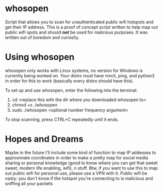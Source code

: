 # whosopen
Script that allows you to scan for unauthenticated public wifi hotspots and get their IP address. This is a proof of concept script written to help map out public wifi spots and should ***not*** be used for malicious purposes. It was written out of boredom and curiosity.  

# Using whosopen

whosopen only works with Linux systems, no version for Windows is currently being worked on. Your distro must have nmcli, ping, and python3 in order for this to work (basically every distro should have this).

To set up and use whosopen, enter the following into the terminal:

1. cd \<replace this with the dir where you downloaded whosopen to\>
2. chmod +x ./whosopen
3. sudo ./whosopen \<optional number frequency argument\>

To stop scanning, press CTRL+C repeatedly until it ends.

# Hopes and Dreams

Maybe in the future I'll include some kind of function to map IP addesses to approximate coordinates in order to make a pretty map for social media sharing or personal knowledge (good to know where you can get that sweet sweet, modern life enabling, wifi), n stuff. Btw, if you want to use this to map out public wifi for personal use, please use a VPN with it. Public wifi be nasty: you don't know if the hotspot you're connecting to is malicious and sniffing all your packets 
